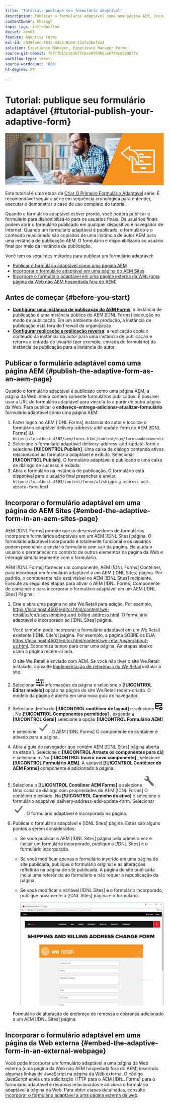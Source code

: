 ```yaml
---
title: "Tutorial: publique seu formulário adaptável"
description: Publicar o formulário adaptável como uma página AEM, incorporar o formulário a uma página do AEM Sites ou incorporar o formulário adaptável em uma página da Web externa
contentOwner: khsingh
topic-tags: introduction
docset: aem65
feature: Adaptive Forms
exl-id: c039faec-f832-43d5-8a86-22afa3bef2a4
solution: Experience Manager, Experience Manager Forms
source-git-commit: 76fffb11c56dbf7ebee9f6805ae0799cd32985fe
workflow-type: tm+mt
source-wordcount: '886'
ht-degree: 0%

---
```


# Tutorial: publique seu formulário adaptável {#tutorial-publish-your-adaptive-form}

![Imagem principal](do-not-localize/13-publish-your-adaptive-form-small.png)

Este tutorial é uma etapa da [Criar O Primeiro Formulário Adaptável](https://helpx.adobe.com/br/experience-manager/6-3/forms/using/create-your-first-adaptive-form.html) série. É recomendável seguir a série em sequência cronológica para entender, executar e demonstrar o caso de uso completo do tutorial.

Quando o formulário adaptável estiver pronto, você poderá publicar o formulário para disponibilizá-lo para os usuários finais. Os usuários finais podem abrir o formulário publicado em qualquer dispositivo e navegador de Internet. Quando um formulário adaptável é publicado, o formulário e o conteúdo relacionado são copiados de uma instância de autor AEM para uma instância de publicação AEM. O formulário é disponibilizado ao usuário final por meio da instância de publicação.

Você tem os seguintes métodos para publicar um formulário adaptável:

* [Publicar o formulário adaptável como uma página AEM](../../forms/using/publish-your-adaptive-form.md#publish-the-adaptive-form-as-an-aem-page)
* [Incorporar o formulário adaptável em uma página do AEM Sites](#embed-the-adaptive-form-in-an-aem-sites-page)
* [Incorpore o formulário adaptável em uma página externa da Web (uma página da Web não AEM hospedada fora do AEM)](../../forms/using/publish-your-adaptive-form.md)

## Antes de começar {#before-you-start}

* **[Configurar uma instância de publicação do AEM Forms](https://helpx.adobe.com/br/experience-manager/6-3/forms/using/installing-configuring-aem-forms-osgi.html)**: a instância de publicação é uma instância pública do AEM [!DNL Forms] execução no modo de publicação. Em um ambiente de produção, a instância de publicação está fora do firewall da organização.
* **[Configurar replicação e replicação reversa](https://helpx.adobe.com/experience-manager/6-3/help/sites-deploying/replication.html)**: a replicação copia o conteúdo da instância do autor para uma instância de publicação e retorna a entrada do usuário (por exemplo, entrada de formulário) da instância de publicação para a instância do autor.

## Publicar o formulário adaptável como uma página AEM {#publish-the-adaptive-form-as-an-aem-page}

Quando o formulário adaptável é publicado como uma página AEM, a página da Web inteira contém somente formulários publicados. É possível usar a URL do formulário adaptável para vinculá-lo a partir de outra página da Web. Para publicar o **endereço-entrega-adicionar-atualizar-formulário** formulário adaptável como uma página AEM:

1. Fazer logon no AEM [!DNL Forms] instância do autor e localize o formulário adaptável delivery-address-add-update-form no AEM [!DNL Forms] IU.
   `https://localhost:4502/aem/forms.html/content/dam/formsanddocuments`
1. Selecione o formulário adaptável delivery-address-add-update-form e selecione **[!UICONTROL Publish]**. Uma caixa de diálogo contendo ativos relacionados ao formulário adaptável é exibida. Selecionar **[!UICONTROL Publish]**. O formulário adaptável é publicado e uma caixa de diálogo de sucesso é exibida.
1. Abra o formulário na instância de publicação. O formulário está disponível para o usuário final preencher e enviar.
   `https://localhost:4503/content/forms/af/shipping-address-add-update-form.html`

## Incorporar o formulário adaptável em uma página do AEM Sites {#embed-the-adaptive-form-in-an-aem-sites-page}

AEM [!DNL Forms] permite que os desenvolvedores de formulários incorporem formulários adaptáveis em um AEM [!DNL Sites] página. O formulário adaptável incorporado é totalmente funcional e os usuários podem preencher e enviar o formulário sem sair da página. Ele ajuda o usuário a permanecer no contexto de outros elementos na página da Web e interagir simultaneamente com o formulário.

AEM [!DNL Forms] fornecer um componente, AEM [!DNL Forms] Contêiner, para incorporar um formulário adaptável a um AEM [!DNL Sites] página. Por padrão, o componente não está visível no AEM [!DNL Sites] recipiente. Execute as seguintes etapas para ativar o AEM [!DNL Forms] Componente de container e para incorporar o formulário adaptável em um AEM [!DNL Sites] Página:

1. Crie e abra uma página no site We.Retail para edição. Por exemplo, [https://localhost:4502/editor.html/content/we-retail/us/en/user/shipping-and-billing-address.html](https://localhost:4502/editor.html/content/we-retail/us/en/user/shipping-and-billing-address.html). O formulário adaptável é incorporado ao [!DNL Sites] página.

   Você também pode incorporar o formulário adaptável em um We.Retail existente [!DNL Site's] página. Por exemplo, a página SOBRE os EUA [https://localhost:4502/editor.html/content/we-retail/us/en/about-us.html](https://localhost:4502/editor.html/content/we-retail/us/en/about-us.html). Economiza tempo para criar uma página. As etapas abaixo usam a página recém-criada.

   O site We.Retail é enviado com AEM. Se você não tiver o site We.Retail instalado, consulte [Implementação de referência do We.Retail](https://helpx.adobe.com/experience-manager/6-3/help/sites-developing/we-retail.html) instalar o site.

1. Selecionar ![propriedades](assets/properties.png) informações da página e selecione o **[!UICONTROL Editar modelo]** opção na página do site We.Retail recém-criada. O modelo da página é aberto em uma nova guia do navegador.
1. Selecione dentro do **[!UICONTROL contêiner de layout]** e selecione ![gerenciamento de feeds](assets/feedmanagement.png). No **[!UICONTROL Componentes permitidos]** , expanda a **[!UICONTROL Geral]** selecione a opção **[!UICONTROL Formulário AEM]** e selecione ![save_icon](assets/save_icon.svg). O AEM [!DNL Forms] O componente de container é ativado para a página.

1. Abra a guia do navegador que contém AEM [!DNL Sites] página aberta na etapa 1. Selecione o **[!UICONTROL Arraste os componentes para cá]** e selecione **+.** No **[!UICONTROL Inserir novo componente]** , selecione **[!UICONTROL Formulário AEM]**. A variável **[!UICONTROL Contêiner do AEM Forms]** componente é adicionado à página.
1. Selecione o **[!UICONTROL Contêiner AEM Forms]** e selecione ![configure-icon](assets/configure-icon.svg). Uma caixa de diálogo com propriedades do AEM [!DNL Forms] O contêiner é exibido. No **[!UICONTROL Caminho do ativo]** e selecione o formulário adaptável delivery-address-add-update-form. Selecionar ![save_icon](assets/save_icon.svg). O formulário adaptável é incorporado na página.
1. Publicar o formulário adaptável e [!DNL Sites] página. Estes são alguns pontos a serem considerados:

   * Se você publicar o AEM [!DNL Sites] página pela primeira vez e incluir um formulário incorporado, publique o [!DNL Sites] e o formulário incorporado.
   * Se você modificar apenas o formulário inserido em uma página de site publicada, publique o formulário original e as alterações refletirão na página de site publicada. A página do site publicada inclui uma referência ao formulário e não requer a republicação da página.
   * Se você modificar a variável [!DNL Sites] e o formulário incorporado, publique novamente a [!DNL Sites] página e o formulário.

     ![incorporado no aem-sites](assets/embed-in-aem-sites.png)

   Formulário de alteração de endereço de remessa e cobrança adicionado a um AEM [!DNL Sites] página.

## Incorporar o formulário adaptável em uma página da Web externa {#embed-the-adaptive-form-in-an-external-webpage}

Você pode incorporar um formulário adaptável a uma página da Web externa (uma página da Web não AEM hospedada fora do AEM) inserindo algumas linhas de JavaScript na página da Web externa. O código JavaScript envia uma solicitação HTTP para o AEM [!DNL Forms] para o formulário adaptável e recursos relacionados e adiciona o formulário adaptável à página da Web. Para obter etapas detalhadas, consulte [incorporar o formulário adaptável a uma página externa da web](/help/forms/using/embed-adaptive-form-external-web-page.md).
